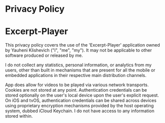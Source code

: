 # Privacy Policy

# Excerpt-Player
This privacy policy covers the use of the 'Excerpt-Player' application owned by Yauheni Klishevich ("I", "me", "my"). 
It may not be applicable to other software produced or released by me.

I do not collect any statistics, personal information, or analytics from my users, other than built in mechanisms that are present for all the mobile or embedded applications in their respective main distribution channels.

App does allow for videos to be played via various network transports. Cookies are not stored at any point. Authentication credentials can be stored optionally on the user's local device upon the user's explicit request. On iOS and tvOS, authentication credentials can be shared across devices using proprietary encryption mechanisms provided by the host operating system, dubbed iCloud Keychain. I do not have access to any information stored within.
